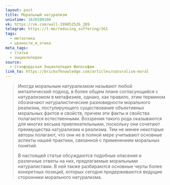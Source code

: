 ```yaml
---
layout: post
title: Моральный натурализм
unixtime: 1626599160
vk: https://vk.com/wall-199052526_289
telegram: https://t.me/reducing_suffering/161
tags:
  - метаэтика
  - ценности_и_этика
meta_tags:
  - статьи
  - энциклопедии
source:
  - Стэнфордская Энциклопедия Философии
link_to: https://brickofknowledge.com/articles/naturalism-moral
---
```

>Иногда моральным натурализмом называют любой метаэтический подход, в более общем плане согласующийся с натурализмом в метафизике, однако, как правило, этим термином обозначают натуралистические разновидности морального реализма, постулирующего существование объективных моральных фактов и свойств, причем эти факты и свойства полагаются естественными. Воззрения такого рода оказываются для многих весьма привлекательными, поскольку они сочетают преимущества натурализма и реализма. Тем не менее некоторые авторы полагают, что они не в полной мере учитывают основные аспекты нашей практики, связанной с применением моральных понятий.
>
>В настоящей статье обсуждаются подобные опасения и различные ответы на них, предлагаемые моральными натуралистами. В ней также разбираются основные черты более конкретных позиций, которых сегодня придерживаются ведущие сторонники морального натурализма.